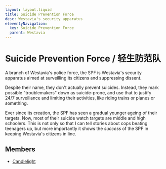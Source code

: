 ```yaml
---
layout: layout.liquid
title: Suicide Prevention Force
desc: Westavia's security apparatus
eleventyNavigation:
  key: Suicide Prevention Force
  parent: Westavia
---
```


# Suicide Prevention Force / 轻生防范队

A branch of Westavia's police force, the SPF is Westavia's security apparatus aimed at surveilling its citizens and suppressing dissent.

Despite their name, they don't actually prevent suicides. Instead, they mark possible "troublemakers" down as suicide-prone, and use that to justify 24/7 surveillance and limiting their activities, like riding trains or planes or something.

Ever since its creation, the SPF has seen a gradual younger ageing of their targets. Now, most of their suicide watch targets are middle and high schoolers. This is not only so that I can tell stories about cops beating teenagers up, but more importantly it shows the *success* of the SPF in keeping Westavia's citizens in line.

## Members

- [Candlelight](/world/characters/candlelight/)
